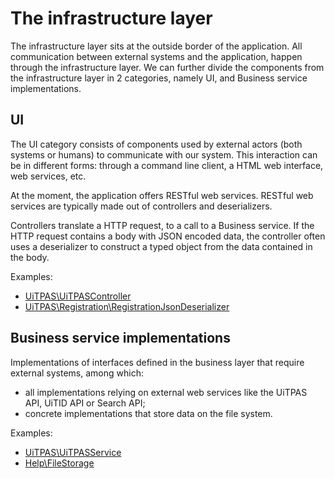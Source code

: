 # The infrastructure layer

The infrastructure layer sits at the outside border of the application. All communication between external systems and the application, happen through the infrastructure layer. We can further divide the components from the infrastructure layer in 2 categories, namely UI, and Business service implementations.

## UI

The UI category consists of components used by external actors (both systems or humans) to communicate with our system. This interaction can be in different forms: through a command line client, a HTML web interface, web services, etc.

At the moment, the application offers RESTful web services. RESTful web services are typically made out of controllers and deserializers.

Controllers translate a HTTP request, to a call to a Business service. If the HTTP request contains a body with JSON encoded data, the controller often uses a deserializer to construct a typed object from the data contained in the body.

Examples:

* [UiTPAS\UiTPASController](https://github.com/cultuurnet/uitpas-beheer-silex/blob/master/src/UiTPAS/UiTPASController.php)
* [UiTPAS\Registration\RegistrationJsonDeserializer](https://github.com/cultuurnet/uitpas-beheer-silex/blob/master/src/UiTPAS/Registration/RegistrationJsonDeserializer.php)


## Business service implementations

Implementations of interfaces defined in the business layer that require external systems, among which:
* all implementations relying on external web services like the UiTPAS API, UiTID API or Search API;
* concrete implementations that store data on the file system.

Examples:

* [UiTPAS\UiTPASService](https://github.com/cultuurnet/uitpas-beheer-silex/blob/master/src/UiTPAS/UiTPASService.php)
* [Help\FileStorage](https://github.com/cultuurnet/uitpas-beheer-silex/blob/master/src/Help/FileStorage.php)
